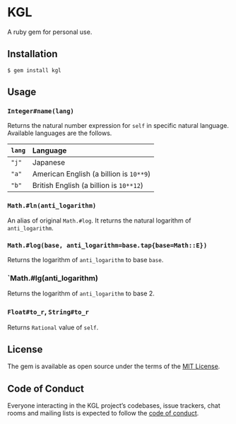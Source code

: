 # KGL

A ruby gem for personal use.

## Installation

    $ gem install kgl

## Usage
### `Integer#name(lang)`
Returns the natural number expression for `self` in specific natural language. Available languages are the follows.

|`lang`|Language|
|:-|:-|
|`"j"`|Japanese|
|`"a"`|American English (a billion is `10**9`)|
|`"b"`|British English (a billion is `10**12`)|

### `Math.#ln(anti_logarithm)`
An alias of original `Math.#log`. It returns the natural logarithm of `anti_logarithm`.

### `Math.#log(base, anti_logarithm=base.tap{base=Math::E})`
Returns the logarithm of `anti_logarithm` to base `base`.

### `Math.#lg(anti_logarithm)
Returns the logarithm of `anti_logarithm` to base 2.

### `Float#to_r`, `String#to_r`
Returns `Rational` value of `self`.

## License

The gem is available as open source under the terms of the [MIT License](https://opensource.org/licenses/MIT).

## Code of Conduct

Everyone interacting in the KGL project’s codebases, issue trackers, chat rooms and mailing lists is expected to follow the [code of conduct](https://github.com/cycloawaodorin/kgl/blob/master/CODE_OF_CONDUCT.md).
